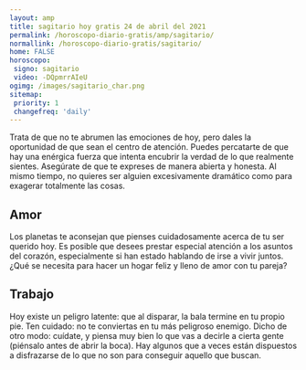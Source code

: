 ```yaml
---
layout: amp
title: sagitario hoy gratis 24 de abril del 2021 
permalink: /horoscopo-diario-gratis/amp/sagitario/
normallink: /horoscopo-diario-gratis/sagitario/
home: FALSE
horoscopo:
 signo: sagitario
 video: -DQpmrrAIeU
ogimg: /images/sagitario_char.png
sitemap:
 priority: 1
 changefreq: 'daily'
---
```



Trata de que no te abrumen las emociones de hoy, pero dales la oportunidad de que sean el centro de atención. Puedes percatarte de que hay una enérgica fuerza que intenta encubrir la verdad de lo que realmente sientes. Asegúrate de que te expreses de manera abierta y honesta. Al mismo tiempo, no quieres ser alguien excesivamente dramático como para exagerar totalmente las cosas.

## Amor

Los planetas te aconsejan que pienses cuidadosamente acerca de tu ser querido hoy. Es posible que desees prestar especial atención a los asuntos del corazón, especialmente si han estado hablando de irse a vivir juntos. ¿Qué se necesita para hacer un hogar feliz y lleno de amor con tu pareja?

## Trabajo

Hoy existe un peligro latente: que al disparar, la bala termine en tu propio pie. Ten cuidado: no te conviertas en tu más peligroso enemigo. Dicho de otro modo: cuídate, y piensa muy bien lo que vas a decirle a cierta gente (piénsalo antes de abrir la boca). Hay algunos que a veces están dispuestos a disfrazarse de lo que no son para conseguir aquello que buscan.